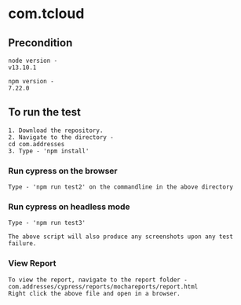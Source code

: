 # com.tcloud

## Precondition

```
node version -
v13.10.1

npm version -
7.22.0
```

## To run the test

```
1. Download the repository.
2. Navigate to the directory -
cd com.addresses
3. Type - 'npm install'
```

### Run cypress on the browser

```
Type - 'npm run test2' on the commandline in the above directory
```

### Run cypress on headless mode

```
Type - 'npm run test3'

The above script will also produce any screenshots upon any test failure.
```

### View Report

```
To view the report, navigate to the report folder -
com.addresses/cypress/reports/mochareports/report.html
Right click the above file and open in a browser.
```

